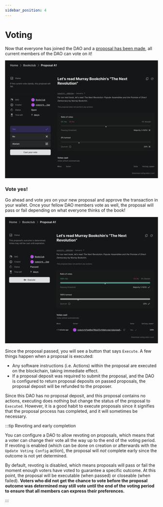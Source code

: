 ```yaml
---
sidebar_position: 4
---
```


# Voting

Now that everyone has joined the DAO and a [proposal has been made](../create-a-proposal), all current members of the DAO can vote on it!

![Proposal vote](/img/quickstart/proposal-vote.png)

### Vote yes!

Go ahead and vote _yes_ on your new proposal and approve the transaction in your wallet. Once your fellow DAO members vote as well, the proposal will pass or fail depending on what everyone thinks of the book!

![Proposal passed](/img/quickstart/proposal-vote-done.png)

Since the proposal passed, you will see a button that says `Execute`. A few things happen when a proposal is executed:

- Any software instructions (i.e. Actions) within the proposal are executed on the blockchain, taking immediate effect.
- If a proposal deposit was required to submit the proposal, and the DAO is configured to return proposal deposits on passed proposals, the proposal deposit will be refunded to the proposer.

Since this DAO has no proposal deposit, and this proposal contains no actions, executing does nothing but change the status of the proposal to `Executed`. However, it is a good habit to execute proposals since it signifies that the proposal process has completed, and it will sometimes be necessary.

:::tip Revoting and early completion

You can configure a DAO to allow revoting on proposals, which means that a voter can change their vote all the way up to the end of the voting period. If revoting is enabled (which can be done on creation or afterwards with the `Update Voting Config` action), the proposal will _not_ complete early since the outcome is not yet determined.

By default, revoting is disabled, which means proposals will pass or fail the moment enough voters have voted to guarantee a specific outcome. At this point, the proposal will be executable (when passed) or closeable (when failed). **Voters who did not get the chance to vote before the proposal outcome was determined may still vote until the end of the voting period to ensure that all members can express their preferences.**

:::
